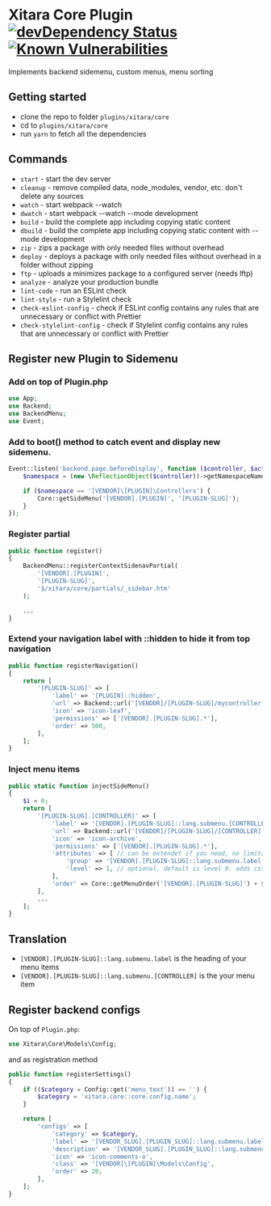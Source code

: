 # Xitara Core Plugin [![devDependency Status](https://david-dm.org/xitara/oc-plugin-core/dev-status.svg)](https://david-dm.org/xitara/oc-plugin-core/?type=dev) [![Known Vulnerabilities](https://snyk.io/test/github/xitara/oc-plugin-core/badge.svg)](https://snyk.io//test/github/xitara/oc-plugin-core)

Implements backend sidemenu, custom menus, menu sorting

## Getting started

- clone the repo to folder `plugins/xitara/core`
- cd to `plugins/xitara/core`
- run `yarn` to fetch all the dependencies

## Commands

- `start` - start the dev server
- `cleanup` - remove compiled data, node_modules, vendor, etc. don't delete any sources
- `watch` - start webpack --watch
- `dwatch` - start webpack --watch --mode development
- `build` - build the complete app including copying static content
- `dbuild` - build the complete app including copying static content with --mode development
- `zip` - zips a package with only needed files without overhead
- `deploy` - deploys a package with only needed files without overhead in a folder without zipping
- `ftp` - uploads a minimizes package to a configured server (needs lftp)
- `analyze` - analyze your production bundle
- `lint-code` - run an ESLint check
- `lint-style` - run a Stylelint check
- `check-eslint-config` - check if ESLint config contains any rules that are unnecessary or conflict with Prettier
- `check-stylelint-config` - check if Stylelint config contains any rules that are unnecessary or conflict with Prettier

## Register new Plugin to Sidemenu

### Add on top of Plugin.php
```php
use App;
use Backend;
use BackendMenu;
use Event;
```

### Add to boot() method to catch event and display new sidemenu.
```php
Event::listen('backend.page.beforeDisplay', function ($controller, $action, $params) {
    $namespace = (new \ReflectionObject($controller))->getNamespaceName();

    if ($namespace == '[VENDOR]\[PLUGIN]\Controllers') {
        Core::getSideMenu('[VENDOR].[PLUGIN]', '[PLUGIN-SLUG]');
    }
});
```

### Register partial
```php
public function register()
{
    BackendMenu::registerContextSidenavPartial(
        '[VENDOR].[PLUGIN]',
        '[PLUGIN-SLUG]',
        '$/xitara/core/partials/_sidebar.htm'
    );

    ...
}
```

### Extend your navigation label with ::hidden to hide it from top navigation
```php
public function registerNavigation()
{
    return [
        '[PLUGIN-SLUG]' => [
            'label' => '[PLUGIN]::hidden',
            'url' => Backend::url('[VENDOR]/[PLUGIN-SLUG]/mycontroller'),
            'icon' => 'icon-leaf',
            'permissions' => ['[VENDOR].[PLUGIN-SLUG].*'],
            'order' => 500,
        ],
    ];
}
```

### Inject menu items
```php
public static function injectSideMenu()
{
    $i = 0;
    return [
        '[PLUGIN-SLUG].[CONTROLLER]' => [
            'label' => '[VENDOR].[PLUGIN-SLUG]::lang.submenu.[CONTROLLER]',
            'url' => Backend::url('[VENDOR]/[PLUGIN-SLUG]/[CONTROLLER]'),
            'icon' => 'icon-archive',
            'permissions' => ['[VENDOR].[PLUGIN-SLUG].*'],
            'attributes' => [ // can be extendet if you need, no limitations
                'group' => '[VENDOR].[PLUGIN-SLUG]::lang.submenu.label',
                'level' => 1, // optional, default is level 0. adds css-class level-X to li
            ],
            'order' => Core::getMenuOrder('[VENDOR].[PLUGIN-SLUG]') + $i++,
        ],
        ...
    ];
}
```

## Translation

- `[VENDOR].[PLUGIN-SLUG]::lang.submenu.label` is the heading of your menu items
- `[VENDOR].[PLUGIN-SLUG]::lang.submenu.[CONTROLLER]` is the your menu item

## Register backend configs
On top of `Plugin.php`:
```php
use Xitara\Core\Models\Config;
```

and as registration method
```php
public function registerSettings()
{
    if (($category = Config::get('menu_text')) == '') {
        $category = 'xitara.core::core.config.name';
    }

    return [
        'configs' => [
            'category' => $category,
            'label' => '[VENDOR_SLUG].[PLUGIN_SLUG]::lang.submenu.label',
            'description' => '[VENDOR_SLUG].[PLUGIN_SLUG]::lang.submenu.description',
            'icon' => 'icon-comments-o',
            'class' => '[VENDOR]\[PLUGIN]\Models\Config',
            'order' => 20,
        ],
    ];
}
```
